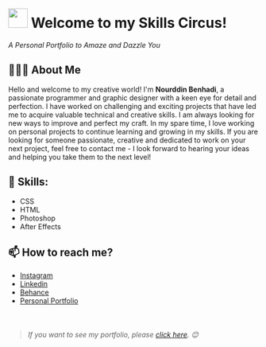 # <img src="https://media.tenor.com/RLMO_m0q-DwAAAAi/dm4uz3-foekoe.gif" width="39"> Welcome to my Skills Circus!

_A Personal Portfolio to Amaze and Dazzle You_

## 👨🏻‍💻 About Me
Hello and welcome to my creative world! I'm **Nourddin Benhadi**, a passionate programmer and graphic designer with a keen eye for detail and perfection. I have worked on challenging and exciting projects that have led me to acquire valuable technical and creative skills. I am always looking for new ways to improve and perfect my craft. In my spare time, I love working on personal projects to continue learning and growing in my skills. If you are looking for someone passionate, creative and dedicated to work on your next project, feel free to contact me - I look forward to hearing your ideas and helping you take them to the next level!

## 🎨  Skills:
- CSS
- HTML
- Photoshop
- After Effects

## 📫 How to reach me?
- [Instagram](https://www.instagram.com/NixiusGFX/)
- [Linkedin](https://www.linkedin.com/in/nourddin-benhadi-35395426a/)
- [Behance](https://www.behance.net/nixiusdev)
- [Personal Portfolio](http://nxrddinbnh.github.io/Codigos)

<br>

>###### If you want to see my portfolio, please [click here](http://nxrddinbnh.github.io/Codigos). 😊
